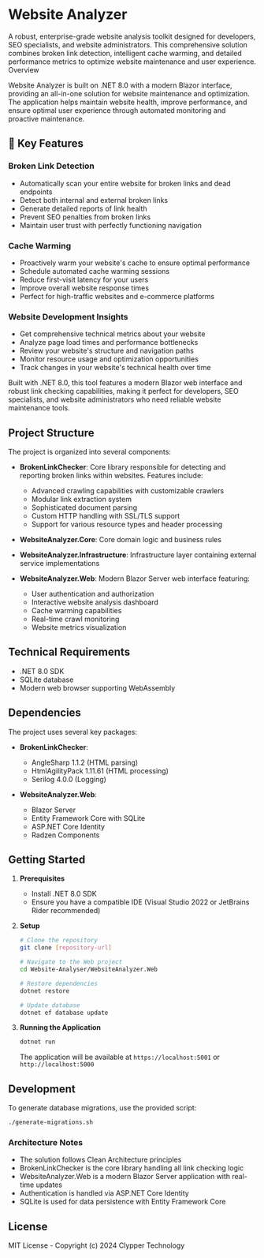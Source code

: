 # Website Analyzer
A robust, enterprise-grade website analysis toolkit designed for developers, SEO specialists, and website administrators. This comprehensive solution combines broken link detection, intelligent cache warming, and detailed performance metrics to optimize website maintenance and user experience.
Overview

Website Analyzer is built on .NET 8.0 with a modern Blazor interface, providing an all-in-one solution for website maintenance and optimization. The application helps maintain website health, improve performance, and ensure optimal user experience through automated monitoring and proactive maintenance.

## 🚀 Key Features

### Broken Link Detection
- Automatically scan your entire website for broken links and dead endpoints
- Detect both internal and external broken links
- Generate detailed reports of link health
- Prevent SEO penalties from broken links
- Maintain user trust with perfectly functioning navigation

### Cache Warming
- Proactively warm your website's cache to ensure optimal performance
- Schedule automated cache warming sessions
- Reduce first-visit latency for your users
- Improve overall website response times
- Perfect for high-traffic websites and e-commerce platforms

### Website Development Insights
- Get comprehensive technical metrics about your website
- Analyze page load times and performance bottlenecks
- Review your website's structure and navigation paths
- Monitor resource usage and optimization opportunities
- Track changes in your website's technical health over time

Built with .NET 8.0, this tool features a modern Blazor web interface and robust link checking capabilities, making it perfect for developers, SEO specialists, and website administrators who need reliable website maintenance tools.

## Project Structure

The project is organized into several components:

- **BrokenLinkChecker**: Core library responsible for detecting and reporting broken links within websites. Features include:
    - Advanced crawling capabilities with customizable crawlers
    - Modular link extraction system
    - Sophisticated document parsing
    - Custom HTTP handling with SSL/TLS support
    - Support for various resource types and header processing

- **WebsiteAnalyzer.Core**: Core domain logic and business rules
- **WebsiteAnalyzer.Infrastructure**: Infrastructure layer containing external service implementations
- **WebsiteAnalyzer.Web**: Modern Blazor Server web interface featuring:
    - User authentication and authorization
    - Interactive website analysis dashboard
    - Cache warming capabilities
    - Real-time crawl monitoring
    - Website metrics visualization

## Technical Requirements

- .NET 8.0 SDK
- SQLite database
- Modern web browser supporting WebAssembly

## Dependencies

The project uses several key packages:
- **BrokenLinkChecker**:
    - AngleSharp 1.1.2 (HTML parsing)
    - HtmlAgilityPack 1.11.61 (HTML processing)
    - Serilog 4.0.0 (Logging)

- **WebsiteAnalyzer.Web**:
    - Blazor Server
    - Entity Framework Core with SQLite
    - ASP.NET Core Identity
    - Radzen Components

## Getting Started

1. **Prerequisites**
    - Install .NET 8.0 SDK
    - Ensure you have a compatible IDE (Visual Studio 2022 or JetBrains Rider recommended)

2. **Setup**
   ```bash
   # Clone the repository
   git clone [repository-url]
   
   # Navigate to the Web project
   cd Website-Analyser/WebsiteAnalyzer.Web
   
   # Restore dependencies
   dotnet restore
   
   # Update database
   dotnet ef database update
   ```

3. **Running the Application**
   ```bash
   dotnet run
   ```
   The application will be available at `https://localhost:5001` or `http://localhost:5000`

## Development

To generate database migrations, use the provided script:
```bash
./generate-migrations.sh
```

### Architecture Notes

- The solution follows Clean Architecture principles
- BrokenLinkChecker is the core library handling all link checking logic
- WebsiteAnalyzer.Web is a modern Blazor Server application with real-time updates
- Authentication is handled via ASP.NET Core Identity
- SQLite is used for data persistence with Entity Framework Core

## License

MIT License - Copyright (c) 2024 Clypper Technology
